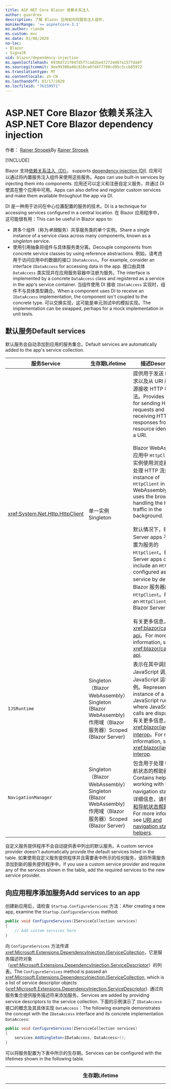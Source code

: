 ```yaml
---
title: ASP.NET Core Blazor 依赖关系注入
author: guardrex
description: 了解 Blazor 应用如何将服务注入组件。
monikerRange: '>= aspnetcore-3.1'
ms.author: riande
ms.custom: mvc
ms.date: 01/08/2020
no-loc:
- Blazor
- SignalR
uid: blazor/dependency-injection
ms.openlocfilehash: 6930d721f04fd5f7cad2ba472724497a157fda0f
ms.sourcegitcommit: 9ee99300a48c810ca6fd4f7700cd95c3ccb85972
ms.translationtype: MT
ms.contentlocale: zh-CN
ms.lasthandoff: 01/17/2020
ms.locfileid: "76159971"
---
```

# <a name="aspnet-core-opno-locblazor-dependency-injection"></a><span data-ttu-id="56b9a-103">ASP.NET Core Blazor 依赖关系注入</span><span class="sxs-lookup"><span data-stu-id="56b9a-103">ASP.NET Core Blazor dependency injection</span></span>

<span data-ttu-id="56b9a-104">作者： [Rainer Stropek](https://www.timecockpit.com)</span><span class="sxs-lookup"><span data-stu-id="56b9a-104">By [Rainer Stropek](https://www.timecockpit.com)</span></span>

[!INCLUDE[](~/includes/blazorwasm-preview-notice.md)]

Blazor<span data-ttu-id="56b9a-105"> 支持[依赖关系注入（DI）](xref:fundamentals/dependency-injection)。</span><span class="sxs-lookup"><span data-stu-id="56b9a-105"> supports [dependency injection (DI)](xref:fundamentals/dependency-injection).</span></span> <span data-ttu-id="56b9a-106">应用可以通过将内置服务注入组件来使用这些服务。</span><span class="sxs-lookup"><span data-stu-id="56b9a-106">Apps can use built-in services by injecting them into components.</span></span> <span data-ttu-id="56b9a-107">应用还可以定义和注册自定义服务，并通过 DI 使其在整个应用中可用。</span><span class="sxs-lookup"><span data-stu-id="56b9a-107">Apps can also define and register custom services and make them available throughout the app via DI.</span></span>

<span data-ttu-id="56b9a-108">DI 是一种用于访问在中心位置配置的服务的技术。</span><span class="sxs-lookup"><span data-stu-id="56b9a-108">DI is a technique for accessing services configured in a central location.</span></span> <span data-ttu-id="56b9a-109">在 Blazor 应用程序中，这可能很有用：</span><span class="sxs-lookup"><span data-stu-id="56b9a-109">This can be useful in Blazor apps to:</span></span>

* <span data-ttu-id="56b9a-110">跨多个组件（称为*单独*服务）共享服务类的单个实例。</span><span class="sxs-lookup"><span data-stu-id="56b9a-110">Share a single instance of a service class across many components, known as a *singleton* service.</span></span>
* <span data-ttu-id="56b9a-111">使用引用抽象将组件与具体服务类分离。</span><span class="sxs-lookup"><span data-stu-id="56b9a-111">Decouple components from concrete service classes by using reference abstractions.</span></span> <span data-ttu-id="56b9a-112">例如，请考虑用于访问应用中的数据的接口 `IDataAccess`。</span><span class="sxs-lookup"><span data-stu-id="56b9a-112">For example, consider an interface `IDataAccess` for accessing data in the app.</span></span> <span data-ttu-id="56b9a-113">接口由具体 `DataAccess` 类实现并在应用服务容器中注册为服务。</span><span class="sxs-lookup"><span data-stu-id="56b9a-113">The interface is implemented by a concrete `DataAccess` class and registered as a service in the app's service container.</span></span> <span data-ttu-id="56b9a-114">当组件使用 DI 接收 `IDataAccess` 实现时，组件不与具体类型耦合。</span><span class="sxs-lookup"><span data-stu-id="56b9a-114">When a component uses DI to receive an `IDataAccess` implementation, the component isn't coupled to the concrete type.</span></span> <span data-ttu-id="56b9a-115">可以交换实现，这可能是单元测试中的模拟实现。</span><span class="sxs-lookup"><span data-stu-id="56b9a-115">The implementation can be swapped, perhaps for a mock implementation in unit tests.</span></span>

## <a name="default-services"></a><span data-ttu-id="56b9a-116">默认服务</span><span class="sxs-lookup"><span data-stu-id="56b9a-116">Default services</span></span>

<span data-ttu-id="56b9a-117">默认服务会自动添加到应用的服务集合。</span><span class="sxs-lookup"><span data-stu-id="56b9a-117">Default services are automatically added to the app's service collection.</span></span>

| <span data-ttu-id="56b9a-118">服务</span><span class="sxs-lookup"><span data-stu-id="56b9a-118">Service</span></span> | <span data-ttu-id="56b9a-119">生存期</span><span class="sxs-lookup"><span data-stu-id="56b9a-119">Lifetime</span></span> | <span data-ttu-id="56b9a-120">描述</span><span class="sxs-lookup"><span data-stu-id="56b9a-120">Description</span></span> |
| ------- | -------- | ----------- |
| <xref:System.Net.Http.HttpClient> | <span data-ttu-id="56b9a-121">单一实例</span><span class="sxs-lookup"><span data-stu-id="56b9a-121">Singleton</span></span> | <span data-ttu-id="56b9a-122">提供用于发送 HTTP 请求以及从 URI 所标识资源接收 HTTP 响应的方法。</span><span class="sxs-lookup"><span data-stu-id="56b9a-122">Provides methods for sending HTTP requests and receiving HTTP responses from a resource identified by a URI.</span></span><br><br><span data-ttu-id="56b9a-123">Blazor WebAssembly 应用中 `HttpClient` 的实例使用浏览器在后台处理 HTTP 流量。</span><span class="sxs-lookup"><span data-stu-id="56b9a-123">The instance of `HttpClient` in a Blazor WebAssembly app uses the browser for handling the HTTP traffic in the background.</span></span><br><br><span data-ttu-id="56b9a-124">默认情况下，Blazor Server apps 不包括配置为服务的 `HttpClient`。</span><span class="sxs-lookup"><span data-stu-id="56b9a-124">Blazor Server apps don't include an `HttpClient` configured as a service by default.</span></span> <span data-ttu-id="56b9a-125">向 Blazor 服务器应用提供 `HttpClient`。</span><span class="sxs-lookup"><span data-stu-id="56b9a-125">Provide an `HttpClient` to a Blazor Server app.</span></span><br><br><span data-ttu-id="56b9a-126">有关更多信息，请参见<xref:blazor/call-web-api>。</span><span class="sxs-lookup"><span data-stu-id="56b9a-126">For more information, see <xref:blazor/call-web-api>.</span></span> |
| `IJSRuntime` | <span data-ttu-id="56b9a-127">Singleton （Blazor WebAssembly）</span><span class="sxs-lookup"><span data-stu-id="56b9a-127">Singleton (Blazor WebAssembly)</span></span><br><span data-ttu-id="56b9a-128">作用域（Blazor 服务器）</span><span class="sxs-lookup"><span data-stu-id="56b9a-128">Scoped (Blazor Server)</span></span> | <span data-ttu-id="56b9a-129">表示在其中调度 JavaScript 调用的 JavaScript 运行时的实例。</span><span class="sxs-lookup"><span data-stu-id="56b9a-129">Represents an instance of a JavaScript runtime where JavaScript calls are dispatched.</span></span> <span data-ttu-id="56b9a-130">有关更多信息，请参见<xref:blazor/javascript-interop>。</span><span class="sxs-lookup"><span data-stu-id="56b9a-130">For more information, see <xref:blazor/javascript-interop>.</span></span> |
| `NavigationManager` | <span data-ttu-id="56b9a-131">Singleton （Blazor WebAssembly）</span><span class="sxs-lookup"><span data-stu-id="56b9a-131">Singleton (Blazor WebAssembly)</span></span><br><span data-ttu-id="56b9a-132">作用域（Blazor 服务器）</span><span class="sxs-lookup"><span data-stu-id="56b9a-132">Scoped (Blazor Server)</span></span> | <span data-ttu-id="56b9a-133">包含用于处理 Uri 和导航状态的帮助器。</span><span class="sxs-lookup"><span data-stu-id="56b9a-133">Contains helpers for working with URIs and navigation state.</span></span> <span data-ttu-id="56b9a-134">有关详细信息，请参阅[URI 和导航状态帮助](xref:blazor/routing#uri-and-navigation-state-helpers)程序。</span><span class="sxs-lookup"><span data-stu-id="56b9a-134">For more information, see [URI and navigation state helpers](xref:blazor/routing#uri-and-navigation-state-helpers).</span></span> |

<span data-ttu-id="56b9a-135">自定义服务提供程序不会自动提供表中列出的默认服务。</span><span class="sxs-lookup"><span data-stu-id="56b9a-135">A custom service provider doesn't automatically provide the default services listed in the table.</span></span> <span data-ttu-id="56b9a-136">如果使用自定义服务提供程序并且需要表中所示的任何服务，请将所需服务添加到新的服务提供程序中。</span><span class="sxs-lookup"><span data-stu-id="56b9a-136">If you use a custom service provider and require any of the services shown in the table, add the required services to the new service provider.</span></span>

## <a name="add-services-to-an-app"></a><span data-ttu-id="56b9a-137">向应用程序添加服务</span><span class="sxs-lookup"><span data-stu-id="56b9a-137">Add services to an app</span></span>

<span data-ttu-id="56b9a-138">创建新应用后，请检查 `Startup.ConfigureServices` 方法：</span><span class="sxs-lookup"><span data-stu-id="56b9a-138">After creating a new app, examine the `Startup.ConfigureServices` method:</span></span>

```csharp
public void ConfigureServices(IServiceCollection services)
{
    // Add custom services here
}
```

<span data-ttu-id="56b9a-139">向 `ConfigureServices` 方法传递 <xref:Microsoft.Extensions.DependencyInjection.IServiceCollection>，它是服务描述符对象（<xref:Microsoft.Extensions.DependencyInjection.ServiceDescriptor>）的列表。</span><span class="sxs-lookup"><span data-stu-id="56b9a-139">The `ConfigureServices` method is passed an <xref:Microsoft.Extensions.DependencyInjection.IServiceCollection>, which is a list of service descriptor objects (<xref:Microsoft.Extensions.DependencyInjection.ServiceDescriptor>).</span></span> <span data-ttu-id="56b9a-140">通过向服务集合提供服务描述符来添加服务。</span><span class="sxs-lookup"><span data-stu-id="56b9a-140">Services are added by providing service descriptors to the service collection.</span></span> <span data-ttu-id="56b9a-141">下面的示例演示了 `IDataAccess` 接口的概念及其具体实现 `DataAccess`：</span><span class="sxs-lookup"><span data-stu-id="56b9a-141">The following example demonstrates the concept with the `IDataAccess` interface and its concrete implementation `DataAccess`:</span></span>

```csharp
public void ConfigureServices(IServiceCollection services)
{
    services.AddSingleton<IDataAccess, DataAccess>();
}
```

<span data-ttu-id="56b9a-142">可以将服务配置为下表中所示的生存期。</span><span class="sxs-lookup"><span data-stu-id="56b9a-142">Services can be configured with the lifetimes shown in the following table.</span></span>

| <span data-ttu-id="56b9a-143">生存期</span><span class="sxs-lookup"><span data-stu-id="56b9a-143">Lifetime</span></span> | <span data-ttu-id="56b9a-144">描述</span><span class="sxs-lookup"><span data-stu-id="56b9a-144">Description</span></span> |
| -------- | ----------- |
| <xref:Microsoft.Extensions.DependencyInjection.ServiceDescriptor.Scoped*> | Blazor<span data-ttu-id="56b9a-145"> WebAssembly 应用当前没有 DI 作用域的概念。</span><span class="sxs-lookup"><span data-stu-id="56b9a-145"> WebAssembly apps don't currently have a concept of DI scopes.</span></span> <span data-ttu-id="56b9a-146">`Scoped`注册的服务的行为类似于 `Singleton` 服务。</span><span class="sxs-lookup"><span data-stu-id="56b9a-146">`Scoped`-registered services behave like `Singleton` services.</span></span> <span data-ttu-id="56b9a-147">但是，Blazor Server 宿主模型支持 `Scoped` 生存期。</span><span class="sxs-lookup"><span data-stu-id="56b9a-147">However, the Blazor Server hosting model supports the `Scoped` lifetime.</span></span> <span data-ttu-id="56b9a-148">在 Blazor Server apps 中，作用域内服务注册的范围为*连接*。</span><span class="sxs-lookup"><span data-stu-id="56b9a-148">In Blazor Server apps, a scoped service registration is scoped to the *connection*.</span></span> <span data-ttu-id="56b9a-149">出于此原因，使用作用域内服务的目的是应该作用于当前用户的服务，即使当前目的是在浏览器中运行客户端。</span><span class="sxs-lookup"><span data-stu-id="56b9a-149">For this reason, using scoped services is preferred for services that should be scoped to the current user, even if the current intent is to run client-side in the browser.</span></span> |
| <xref:Microsoft.Extensions.DependencyInjection.ServiceDescriptor.Singleton*> | <span data-ttu-id="56b9a-150">DI 创建服务的*单个实例*。</span><span class="sxs-lookup"><span data-stu-id="56b9a-150">DI creates a *single instance* of the service.</span></span> <span data-ttu-id="56b9a-151">需要 `Singleton` 服务的所有组件均可接收同一服务的实例。</span><span class="sxs-lookup"><span data-stu-id="56b9a-151">All components requiring a `Singleton` service receive an instance of the same service.</span></span> |
| <xref:Microsoft.Extensions.DependencyInjection.ServiceDescriptor.Transient*> | <span data-ttu-id="56b9a-152">每当组件从服务容器获取 `Transient` 服务的实例时，它都会接收服务的*新实例*。</span><span class="sxs-lookup"><span data-stu-id="56b9a-152">Whenever a component obtains an instance of a `Transient` service from the service container, it receives a *new instance* of the service.</span></span> |

<span data-ttu-id="56b9a-153">DI 系统基于 ASP.NET Core 中的 DI 系统。</span><span class="sxs-lookup"><span data-stu-id="56b9a-153">The DI system is based on the DI system in ASP.NET Core.</span></span> <span data-ttu-id="56b9a-154">有关更多信息，请参见<xref:fundamentals/dependency-injection>。</span><span class="sxs-lookup"><span data-stu-id="56b9a-154">For more information, see <xref:fundamentals/dependency-injection>.</span></span>

## <a name="request-a-service-in-a-component"></a><span data-ttu-id="56b9a-155">在组件中请求服务</span><span class="sxs-lookup"><span data-stu-id="56b9a-155">Request a service in a component</span></span>

<span data-ttu-id="56b9a-156">将服务添加到服务集合后，使用[\@插入](xref:mvc/views/razor#inject)Razor 指令将服务注入到组件。</span><span class="sxs-lookup"><span data-stu-id="56b9a-156">After services are added to the service collection, inject the services into the components using the [\@inject](xref:mvc/views/razor#inject) Razor directive.</span></span> <span data-ttu-id="56b9a-157">`@inject` 有两个参数：</span><span class="sxs-lookup"><span data-stu-id="56b9a-157">`@inject` has two parameters:</span></span>

* <span data-ttu-id="56b9a-158">键入要注入的服务的类型 &ndash;。</span><span class="sxs-lookup"><span data-stu-id="56b9a-158">Type &ndash; The type of the service to inject.</span></span>
* <span data-ttu-id="56b9a-159">属性 &ndash; 接收插入的应用服务的属性的名称。</span><span class="sxs-lookup"><span data-stu-id="56b9a-159">Property &ndash; The name of the property receiving the injected app service.</span></span> <span data-ttu-id="56b9a-160">属性不需要手动创建。</span><span class="sxs-lookup"><span data-stu-id="56b9a-160">The property doesn't require manual creation.</span></span> <span data-ttu-id="56b9a-161">编译器将创建属性。</span><span class="sxs-lookup"><span data-stu-id="56b9a-161">The compiler creates the property.</span></span>

<span data-ttu-id="56b9a-162">有关更多信息，请参见<xref:mvc/views/dependency-injection>。</span><span class="sxs-lookup"><span data-stu-id="56b9a-162">For more information, see <xref:mvc/views/dependency-injection>.</span></span>

<span data-ttu-id="56b9a-163">使用多个 `@inject` 语句注入不同的服务。</span><span class="sxs-lookup"><span data-stu-id="56b9a-163">Use multiple `@inject` statements to inject different services.</span></span>

<span data-ttu-id="56b9a-164">下面的示例说明如何使用 `@inject`。</span><span class="sxs-lookup"><span data-stu-id="56b9a-164">The following example shows how to use `@inject`.</span></span> <span data-ttu-id="56b9a-165">将实现 `Services.IDataAccess` 的服务注入组件的属性 `DataRepository`。</span><span class="sxs-lookup"><span data-stu-id="56b9a-165">The service implementing `Services.IDataAccess` is injected into the component's property `DataRepository`.</span></span> <span data-ttu-id="56b9a-166">请注意代码如何只使用 `IDataAccess` 抽象：</span><span class="sxs-lookup"><span data-stu-id="56b9a-166">Note how the code is only using the `IDataAccess` abstraction:</span></span>

[!code-razor[](dependency-injection/samples_snapshot/3.x/CustomerList.razor?highlight=2-3,23)]

<span data-ttu-id="56b9a-167">在内部，生成的属性（`DataRepository`）使用 `InjectAttribute` 属性。</span><span class="sxs-lookup"><span data-stu-id="56b9a-167">Internally, the generated property (`DataRepository`) uses the `InjectAttribute` attribute.</span></span> <span data-ttu-id="56b9a-168">通常不会直接使用此属性。</span><span class="sxs-lookup"><span data-stu-id="56b9a-168">Typically, this attribute isn't used directly.</span></span> <span data-ttu-id="56b9a-169">如果基类对于组件是必需的，并且插入的属性也是基类所必需的，请手动添加 `InjectAttribute`：</span><span class="sxs-lookup"><span data-stu-id="56b9a-169">If a base class is required for components and injected properties are also required for the base class, manually add the `InjectAttribute`:</span></span>

```csharp
public class ComponentBase : IComponent
{
    // DI works even if using the InjectAttribute in a component's base class.
    [Inject]
    protected IDataAccess DataRepository { get; set; }
    ...
}
```

<span data-ttu-id="56b9a-170">在派生自基类的组件中，不需要 `@inject` 指令。</span><span class="sxs-lookup"><span data-stu-id="56b9a-170">In components derived from the base class, the `@inject` directive isn't required.</span></span> <span data-ttu-id="56b9a-171">基类的 `InjectAttribute` 是足够的：</span><span class="sxs-lookup"><span data-stu-id="56b9a-171">The `InjectAttribute` of the base class is sufficient:</span></span>

```razor
@page "/demo"
@inherits ComponentBase

<h1>Demo Component</h1>
```

## <a name="use-di-in-services"></a><span data-ttu-id="56b9a-172">在服务中使用 DI</span><span class="sxs-lookup"><span data-stu-id="56b9a-172">Use DI in services</span></span>

<span data-ttu-id="56b9a-173">复杂服务可能需要其他服务。</span><span class="sxs-lookup"><span data-stu-id="56b9a-173">Complex services might require additional services.</span></span> <span data-ttu-id="56b9a-174">在前面的示例中，`DataAccess` 可能需要 `HttpClient` 的默认服务。</span><span class="sxs-lookup"><span data-stu-id="56b9a-174">In the prior example, `DataAccess` might require the `HttpClient` default service.</span></span> <span data-ttu-id="56b9a-175">`@inject` （或 `InjectAttribute`）不能在服务中使用。</span><span class="sxs-lookup"><span data-stu-id="56b9a-175">`@inject` (or the `InjectAttribute`) isn't available for use in services.</span></span> <span data-ttu-id="56b9a-176">必须改为使用*构造函数注入*。</span><span class="sxs-lookup"><span data-stu-id="56b9a-176">*Constructor injection* must be used instead.</span></span> <span data-ttu-id="56b9a-177">通过将参数添加到服务的构造函数中，添加了所需的服务。</span><span class="sxs-lookup"><span data-stu-id="56b9a-177">Required services are added by adding parameters to the service's constructor.</span></span> <span data-ttu-id="56b9a-178">当 DI 创建服务时，它将在构造函数中识别它所需要的服务，并相应地提供这些服务。</span><span class="sxs-lookup"><span data-stu-id="56b9a-178">When DI creates the service, it recognizes the services it requires in the constructor and provides them accordingly.</span></span>

```csharp
public class DataAccess : IDataAccess
{
    // The constructor receives an HttpClient via dependency
    // injection. HttpClient is a default service.
    public DataAccess(HttpClient client)
    {
        ...
    }
}
```

<span data-ttu-id="56b9a-179">构造函数注入的先决条件：</span><span class="sxs-lookup"><span data-stu-id="56b9a-179">Prerequisites for constructor injection:</span></span>

* <span data-ttu-id="56b9a-180">一个构造函数必须存在，其参数可以全部通过 DI 完成。</span><span class="sxs-lookup"><span data-stu-id="56b9a-180">One constructor must exist whose arguments can all be fulfilled by DI.</span></span> <span data-ttu-id="56b9a-181">如果指定默认值，则不允许使用 DI 未涵盖的其他参数。</span><span class="sxs-lookup"><span data-stu-id="56b9a-181">Additional parameters not covered by DI are allowed if they specify default values.</span></span>
* <span data-ttu-id="56b9a-182">适用的构造函数必须是*公共*的。</span><span class="sxs-lookup"><span data-stu-id="56b9a-182">The applicable constructor must be *public*.</span></span>
* <span data-ttu-id="56b9a-183">必须存在一个适用的构造函数。</span><span class="sxs-lookup"><span data-stu-id="56b9a-183">One applicable constructor must exist.</span></span> <span data-ttu-id="56b9a-184">如果出现多义性，DI 会引发异常。</span><span class="sxs-lookup"><span data-stu-id="56b9a-184">In case of an ambiguity, DI throws an exception.</span></span>

## <a name="utility-base-component-classes-to-manage-a-di-scope"></a><span data-ttu-id="56b9a-185">用于管理 DI 作用域的实用工具基组件类</span><span class="sxs-lookup"><span data-stu-id="56b9a-185">Utility base component classes to manage a DI scope</span></span>

<span data-ttu-id="56b9a-186">在 ASP.NET Core 应用中，作用域内服务通常作用于当前请求。</span><span class="sxs-lookup"><span data-stu-id="56b9a-186">In ASP.NET Core apps, scoped services are typically scoped to the current request.</span></span> <span data-ttu-id="56b9a-187">请求完成后，DI 系统将释放任何作用域内或暂时性的服务。</span><span class="sxs-lookup"><span data-stu-id="56b9a-187">After the request completes, any scoped or transient services are disposed by the DI system.</span></span> <span data-ttu-id="56b9a-188">在 Blazor Server apps 中，请求范围将在客户端连接期间持续，这可能会导致暂时性和作用域内服务的运行时间比预期要长得多。</span><span class="sxs-lookup"><span data-stu-id="56b9a-188">In Blazor Server apps, the request scope lasts for the duration of the client connection, which can result in transient and scoped services living much longer than expected.</span></span>

<span data-ttu-id="56b9a-189">若要将服务范围限定于组件的生存期，可以使用 `OwningComponentBase` 和 `OwningComponentBase<TService>` 基类。</span><span class="sxs-lookup"><span data-stu-id="56b9a-189">To scope services to the lifetime of a component, can use the `OwningComponentBase` and `OwningComponentBase<TService>` base classes.</span></span> <span data-ttu-id="56b9a-190">这些基类公开 `IServiceProvider` 类型的 `ScopedServices` 属性，该属性可解析范围限制在组件生存期内的服务。</span><span class="sxs-lookup"><span data-stu-id="56b9a-190">These base classes expose a `ScopedServices` property of type `IServiceProvider` that resolve services that are scoped to the lifetime of the component.</span></span> <span data-ttu-id="56b9a-191">若要创作从 Razor 中的基类继承的组件，请使用 `@inherits` 指令。</span><span class="sxs-lookup"><span data-stu-id="56b9a-191">To author a component that inherits from a base class in Razor, use the `@inherits` directive.</span></span>

```razor
@page "/users"
@attribute [Authorize]
@inherits OwningComponentBase<Data.ApplicationDbContext>

<h1>Users (@Service.Users.Count())</h1>
<ul>
    @foreach (var user in Service.Users)
    {
        <li>@user.UserName</li>
    }
</ul>
```

> [!NOTE]
> <span data-ttu-id="56b9a-192">使用 `@inject` 或 `InjectAttribute` 注入到组件中的服务不会在组件的作用域中创建，并绑定到请求范围。</span><span class="sxs-lookup"><span data-stu-id="56b9a-192">Services injected into the component using `@inject` or the `InjectAttribute` aren't created in the component's scope and are tied to the request scope.</span></span>

## <a name="additional-resources"></a><span data-ttu-id="56b9a-193">其他资源</span><span class="sxs-lookup"><span data-stu-id="56b9a-193">Additional resources</span></span>

* <xref:fundamentals/dependency-injection>
* <xref:mvc/views/dependency-injection>
